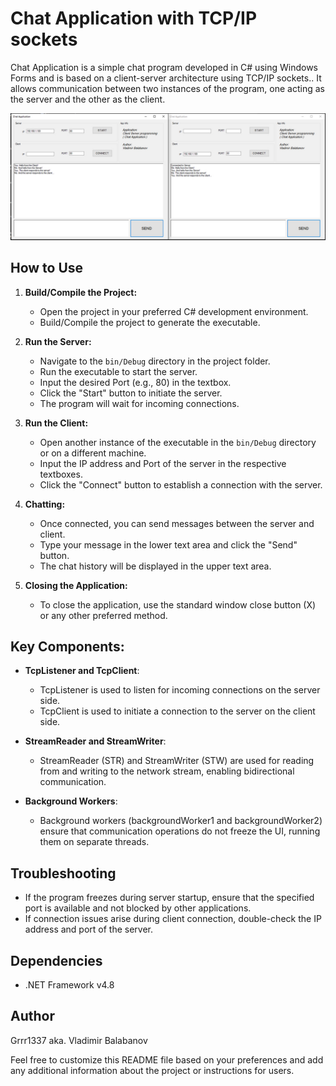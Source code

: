 # Chat Application with TCP/IP sockets

Chat Application is a simple chat program developed in C# using Windows Forms and is based on a client-server architecture using TCP/IP sockets.. It allows communication between two instances of the program, one acting as the server and the other as the client.

![Sample UI](./sample_ui.jpg)

## How to Use

1. **Build/Compile the Project:**
   - Open the project in your preferred C# development environment.
   - Build/Compile the project to generate the executable.

2. **Run the Server:**
   - Navigate to the `bin/Debug` directory in the project folder.
   - Run the executable to start the server.
   - Input the desired Port (e.g., 80) in the textbox.
   - Click the "Start" button to initiate the server.
   - The program will wait for incoming connections.

3. **Run the Client:**
   - Open another instance of the executable in the `bin/Debug` directory or on a different machine.
   - Input the IP address and Port of the server in the respective textboxes.
   - Click the "Connect" button to establish a connection with the server.

4. **Chatting:**
   - Once connected, you can send messages between the server and client.
   - Type your message in the lower text area and click the "Send" button.
   - The chat history will be displayed in the upper text area.

5. **Closing the Application:**
   - To close the application, use the standard window close button (X) or any other preferred method.

## Key Components:

- **TcpListener and TcpClient**:
  - TcpListener is used to listen for incoming connections on the server side.
  - TcpClient is used to initiate a connection to the server on the client side.

- **StreamReader and StreamWriter**:
  - StreamReader (STR) and StreamWriter (STW) are used for reading from and writing to the network stream, enabling bidirectional communication.

- **Background Workers**:
  - Background workers (backgroundWorker1 and backgroundWorker2) ensure that communication operations do not freeze the UI, running them on separate threads.


## Troubleshooting

- If the program freezes during server startup, ensure that the specified port is available and not blocked by other applications.
- If connection issues arise during client connection, double-check the IP address and port of the server.

## Dependencies

- .NET Framework v4.8

## Author

Grrr1337 aka. Vladimir Balabanov

Feel free to customize this README file based on your preferences and add any additional information about the project or instructions for users.
